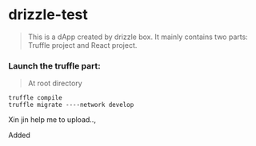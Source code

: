 # drizzle-test

> This is a dApp created by drizzle box. It mainly contains two parts: Truffle project and React project.

### Launch the truffle part:
> At root directory
```linux
truffle compile
truffle migrate ----network develop
```

Xin jin help me to upload..,

Added
